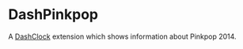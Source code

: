DashPinkpop
===========

A [DashClock](https://code.google.com/p/dashclock/) extension which shows information about Pinkpop 2014.


